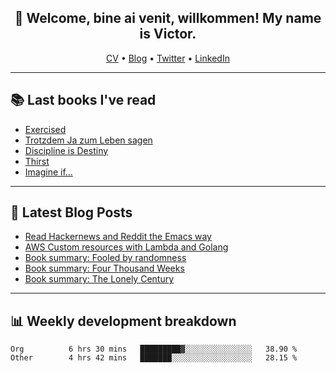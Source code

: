 <h2 align="center">👋 Welcome, bine ai venit, willkommen! My name is Victor. </h2>
<p align="center">
  <a href="https://dornea.nu/cv">CV</a> •
  <a href="https://blog.dornea.nu">Blog</a> •
  <a href="https://twitter.com/victordorneanu">Twitter</a> •
  <a href="https://www.linkedin.com/in/victor-dorneanu/">LinkedIn</a> 
</p>

  <!--
  **dorneanu/dorneanu** is a ✨ _special_ ✨ repository because its `README.md` (this file) appears on your GitHub profile.

  Here are some ideas to get you started:

  - 🔭 I’m currently working on ...
  - 🌱 I’m currently learning ...
  - 👯 I’m looking to collaborate on ...
  - 🤔 I’m looking for help with ...
  - 💬 Ask me about ...
  - 📫 How to reach me: ...
  - 😄 Pronouns: ...
  - ⚡ Fun fact: ...
  -->

---

## 📚 Last books I've read

<!--START_SECTION:books-->
* [Exercised](https://brainfck.org/book/exercised/)
* [Trotzdem Ja zum Leben sagen](https://brainfck.org/book/trotzdem-ja-zum-leben-sagen/)
* [Discipline is Destiny](https://brainfck.org/book/discipline-is-destiny/)
* [Thirst](https://brainfck.org/book/thirst/)
* [Imagine if…](https://brainfck.org/book/imagine-if/)
<!--END_SECTION:books-->

---

## 📝 Latest Blog Posts

<!--START_SECTION:blog-->
* [Read Hackernews and Reddit the Emacs way](https://blog.dornea.nu/2023/04/21/read-hackernews-and-reddit-the-emacs-way/)
* [AWS Custom resources with Lambda and Golang](https://blog.dornea.nu/2023/04/06/aws-custom-resources-with-lambda-and-golang/)
* [Book summary: Fooled by randomness](https://blog.dornea.nu/2023/02/04/book-summary-fooled-by-randomness/)
* [Book summary: Four Thousand Weeks](https://blog.dornea.nu/2023/01/27/book-summary-four-thousand-weeks/)
* [Book summary: The Lonely Century](https://blog.dornea.nu/2023/01/21/book-summary-the-lonely-century/)
<!--END_SECTION:blog-->

---

## 📊 **Weekly development breakdown**

<!--START_SECTION:waka-->

```text
Org          6 hrs 30 mins   █████████▓░░░░░░░░░░░░░░░   38.90 %
Other        4 hrs 42 mins   ███████░░░░░░░░░░░░░░░░░░   28.15 %
```

<!--END_SECTION:waka-->
